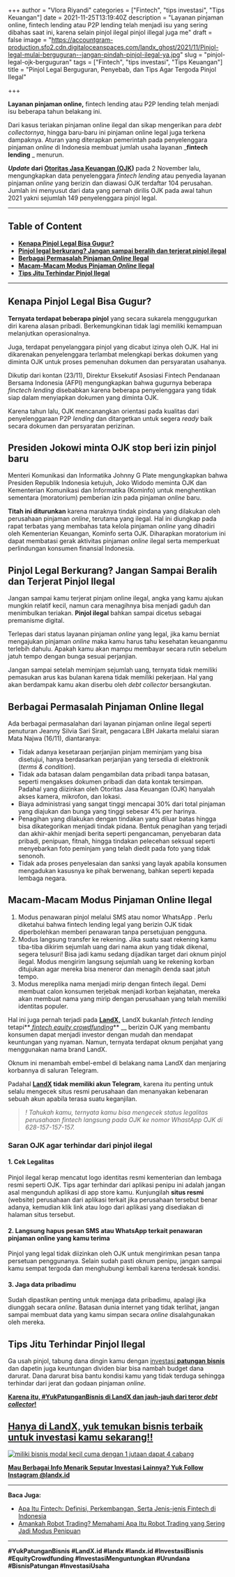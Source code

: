 +++
author = "Vlora Riyandi"
categories = ["Fintech", "tips investasi", "Tips Keuangan"]
date = 2021-11-25T13:19:40Z
description = "Layanan pinjaman online, fintech lending atau P2P lending telah menjadi isu yang sering dibahas saat ini, karena selain pinjol ilegal pinjol illegal juga me"
draft = false
image = "https://accountgram-production.sfo2.cdn.digitaloceanspaces.com/landx_ghost/2021/11/Pinjol-legal-mulai-berguguran--jangan-pindah-pinjol-ilegal-ya.jpg"
slug = "pinjol-legal-ojk-berguguran"
tags = ["Fintech", "tips investasi", "Tips Keuangan"]
title = "Pinjol Legal Berguguran, Penyebab, dan Tips Agar Tergoda Pinjol Ilegal"

+++


**Layanan pinjaman online,** fintech lending atau P2P lending telah menjadi isu beberapa tahun belakang ini.

Dari kasus teriakan pinjaman online ilegal dan sikap mengerikan para _debt collectornya_, hingga baru-baru ini pinjaman online legal juga terkena dampaknya. Aturan yang diterapkan pemerintah pada penyelenggara pinjaman _online_ di Indonesia membuat jumlah usaha layanan  _**fintech lending** _ menurun.

**_Update_ dari [Otoritas Jasa Keuangan (OJK](https://www.ojk.go.id/id/kanal/iknb/financial-technology/Pages/Penyelenggara-Fintech-Lending-Terdaftar-dan-Berizin-di-OJK-per-2-November-2021.aspx))** pada 2 November lalu, mengungkapkan data penyelenggara _fintech lending_ atau penyedia layanan pinjaman _online_ yang berizin dan diawasi OJK terdaftar 104 perusahan. Jumlah ini menyusut dari data yang pernah dirilis OJK pada awal tahun 2021 yakni sejumlah 149 penyelenggara pinjol legal.

---

## Table of Content

* **[Kenapa Pinjol Legal Bisa Gugur?](https://landx.id/blog/pinjol-legal-ojk-berguguran/#kenapa-pinjol-legal-bisa-gugur)**
* **[Pinjol legal berkurang? Jangan sampai beralih dan terjerat pinjol ilegal](https://landx.id/blog/pinjol-legal-ojk-berguguran/#pinjol-legal-berkurang-jangan-sampai-beralih-dan-terjerat-pinjol-ilegal)**
* **[Berbagai Permasalah Pinjaman _Online_ Ilegal](https://landx.id/blog/pinjol-legal-ojk-berguguran/#berbagai-permasalah-pinjaman-online-ilegal)**
* **[Macam-Macam Modus Pinjaman _Online_ Ilegal](https://landx.id/blog/pinjol-legal-ojk-berguguran/#macam-macam-modus-pinjaman-online-ilegal)**
* **[Tips Jitu Terhindar Pinjol Ilegal](https://landx.id/blog/pinjol-legal-ojk-berguguran/#tips-jitu-terhindar-pinjol-ilegal)**

---

## Kenapa Pinjol Legal Bisa Gugur?

**Ternyata terdapat beberapa pinjol** yang secara sukarela menggugurkan diri karena alasan pribadi. Berkemungkinan tidak lagi memiliki kemampuan melanjutkan operasionalnya.

Juga, terdapat penyelanggara pinjol yang dicabut izinya oleh OJK. Hal ini dikarenakan penyelenggara terlambat melengkapi berkas dokumen yang diminta OJK untuk proses pemenuhan dokumen dan persyaratan usahanya.

Dikutip dari kontan (23/11), Direktur Eksekutif Asosiasi Fintech Pendanaan Bersama Indonesia (AFPI) mengungkapkan bahwa gugurnya beberapa _finctech lending_ disebabkan karena beberapa penyelenggara yang tidak siap dalam menyiapkan dokumen yang diminta OJK.

Karena tahun lalu, OJK mencanangkan orientasi pada kualitas dari penyelenggaraan P2P _lending_ dan ditargetkan untuk segera _ready_ baik secara dokumen dan persyaratan perizinan.

## Presiden Jokowi minta OJK stop beri izin pinjol baru

Menteri Komunikasi dan Informatika Johnny G Plate mengungkapkan bahwa Presiden Republik Indonesia ketujuh, Joko Widodo meminta OJK dan Kementerian Komunikasi dan Informatika (Kominfo) untuk menghentikan sementara (moratorium) pemberian izin pada pinjaman _online_ baru.

**Titah ini diturunkan** karena maraknya tindak pindana yang dilakukan oleh perusahaan pinjaman _online_, terutama yang ilegal. Hal ini diungkap pada rapat terbatas yang membahas tata kelola pinjaman _online_ yang dihadiri oleh Kementerian Keuangan, Kominfo serta OJK. Diharapkan moratorium ini dapat membatasi gerak aktivitas pinjaman _online_ ilegal serta memperkuat perlindungan konsumen finansial Indonesia.

## Pinjol Legal Berkurang? Jangan Sampai Beralih dan Terjerat Pinjol Ilegal

Jangan sampai kamu terjerat pinjam online ilegal, angka yang kamu ajukan mungkin relatif kecil, namun cara menagihnya bisa menjadi gaduh dan menimbulkan teriakan. **Pinjol ilegal** bahkan sampai dicetus sebagai premanisme digital.

Terlepas dari status layanan pinjaman _online_ yang legal, jika kamu berniat mengajukan pinjaman _online_ maka kamu harus tahu kesehatan keuanganmu terlebih dahulu. Apakah kamu akan mampu membayar secara rutin sebelum jatuh tempo dengan bunga sesuai perjanjian.

Jangan sampai setelah meminjam sejumlah uang, ternyata tidak memiliki pemasukan arus kas bulanan karena tidak memiliki pekerjaan. Hal yang akan berdampak kamu akan diserbu oleh _debt collector_ bersangkutan.

## Berbagai Permasalah Pinjaman Online Ilegal

Ada berbagai permasalahan dari layanan pinjaman online ilegal seperti penuturan Jeanny Silvia Sari Sirait, pengacara LBH Jakarta melalui siaran Mata Najwa (16/11), diantaranya:

* Tidak adanya kesetaraan perjanjian pinjam meminjam yang bisa disetujui, hanya berdasarkan perjanjian yang tersedia di elektronik (_terms & condition_).
* Tidak ada batasan dalam pengambilan data pribadi tanpa batasan, seperti mengakses dokumen pribadi dan data kontak tersimpan. Padahal yang diizinkan oleh Otoritas Jasa Keuangan (OJK) hanyalah akses kamera, mikrofon, dan lokasi.
* Biaya administrasi yang sangat tinggi mencapai 30% dari total pinjaman yang diajukan dan bunga yang tinggi sebesar 4% per harinya.
* Penagihan yang dilakukan dengan tindakan yang diluar batas hingga bisa dikategorikan menjadi tindak pidana. Bentuk penagihan yang terjadi dan akhir-akhir menjadi berita seperti pengancaman, penyebaran data pribadi, penipuan, fitnah, hingga tindakan pelecehan seksual seperti menyebarkan foto peminjam yang telah diedit pada foto yang tidak senonoh.
* Tidak ada proses penyelesaian dan sanksi yang layak apabila konsumen mengadukan kasusnya ke pihak berwenang, bahkan seperti kepada lembaga negara.

## Macam-Macam Modus Pinjaman Online Ilegal

1. Modus penawaran pinjol melalui SMS atau nomor WhatsApp . Perlu diketahui bahwa fintech lending legal yang berizin OJK tidak diperbolehkan memberi penawaran tanpa persetujuan pengguna.
2. Modus langsung transfer ke rekening. Jika suatu saat rekening kamu tiba-tiba dikirim sejumlah uang dari nama akun yang tidak dikenal, segera telusuri! Bisa jadi kamu sedang dijadikan target dari oknum pinjol ilegal. Modus mengirim langsung sejumlah uang ke rekening korban ditujukan agar mereka bisa meneror dan menagih denda saat jatuh tempo.
3. Modus mereplika nama menjadi mirip dengan fintech ilegal. Demi membuat calon konsumen terjebak menjadi korban kejahatan, mereka akan membuat nama yang mirip dengan perusahaan yang telah memiliki identitas populer.

Hal ini juga pernah terjadi pada [**LandX,**](https://landx.id/project/) LandX bukanlah _fintech lending_ tetapi**[ _fintech equity crowdfunding_](https://landx.id/project/)** __ berizin OJK yang membantu konsumen dapat menjadi investor dengan mudah dan mendapat keuntungan yang nyaman. Namun, ternyata terdapat oknum penjahat yang menggunakan nama brand LandX.

Oknum ini menambah embel-embel di belakang nama LandX dan menjaring korbannya di saluran Telegram.

Padahal  **[LandX](https://landx.id/) tidak memiliki akun Telegram**, karena itu penting untuk selalu mengecek situs resmi perusahaan dan menanyakan kebenaran sebuah akun apabila terasa suatu keganjilan.

> _! Tahukah kamu, ternyata kamu bisa mengecek status legalitas perusahaan fintech langsung pada OJK ke nomor WhastApp OJK di 628-157-157-157._

### Saran OJK agar terhindar dari pinjol ilegal

#### 1. Cek Legalitas

Pinjol ilegal kerap mencatut logo identitas resmi kementerian dan lembaga resmi seperti OJK. Tips agar terhindar dari aplikasi penipu ini adalah jangan asal mengunduh aplikasi di app store kamu. Kunjungilah **situs resmi** (website) perusahaan dari aplikasi terkait jika perusahaan tersebut benar adanya, kemudian klik link atau logo dari aplikasi yang disediakan di halaman situs tersebut.

#### 2. Langsung hapus pesan SMS atau WhatsApp terkait penawaran pinjaman online yang kamu terima

Pinjol yang legal tidak diizinkan oleh OJK untuk mengirimkan pesan tanpa persetuan penggunanya. Selain sudah pasti oknum penipu, jangan sampai kamu sempat tergoda dan menghubungi kembali karena terdesak kondisi.

#### 3. Jaga data pribadimu

Sudah dipastikan penting untuk menjaga data pribadimu, apalagi jika diunggah secara _online_. Batasan dunia internet yang tidak terlihat, jangan sampai membuat data yang kamu simpan secara _online_ disalahgunakan oleh mereka.

## Tips Jitu Terhindar Pinjol Ilegal

Ga usah pinjol, tabung dana dingin kamu dengan [investasi **patungan bisnis**](https://landx.id/) dan dapetin juga keuntungan dividen biar bisa nambah budget dana darurat. Dana darurat bisa bantu kondisi kamu yang tidak terduga sehingga terhindar dari jerat dan godaan pinjaman _online_.

**[Karena itu, #YukPatunganBisnis di LandX dan jauh-jauh dari teror _debt collector_!](https://landx.id/project/)**

## [Hanya di LandX, yuk temukan bisnis terbaik untuk investasi kamu sekarang!!](https://landx.id/)

[![miliki bisnis modal kecil cuma dengan 1 jutaan dapat 4 cabang ](https://accountgram-production.sfo2.cdn.digitaloceanspaces.com/landx_ghost/2021/11/jadi-owner-bisnis-hanya-1-jutaan-dengan-cuan-yang-sangat-menjanjikan.png)](https://landx.id/project/)

[**Mau Berbagai Info Menarik Seputar Investasi Lainnya? Yuk Follow Instagram @landx.id**](https://instagram.com/landx.id?utm_medium=copy_link)

---

**Baca Juga:**

* [Apa Itu Fintech: Definisi, Perkembangan, Serta Jenis-jenis Fintech di Indonesia](https://landx.id/blog/fintech-aman-dan-berizin-ojk-di-indonesia/)
* [Amankah Robot Trading? Memahami Apa Itu Robot Trading yang Sering Jadi Modus Penipuan](https://landx.id/blog/amankah-robot-trading/)

---

**#YukPatunganBisnis    #LandX.id    #landx         #landx.id      #InvestasiBisnis    #EquityCrowdfunding    #InvestasiMenguntungkan      #Urundana    #BisnisPatungan    #InvestasiUsaha**

